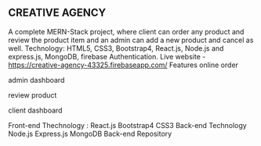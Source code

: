 

## CREATIVE AGENCY

A complete MERN-Stack project, where client can order any product and review the product item and an admin can add a new product and cancel as well.
Technology: HTML5, CSS3, Bootstrap4, React.js, Node.js and express.js, MongoDB, firebase Authentication.
Live website - https://creative-agency-43325.firebaseapp.com/
Features
online order

admin dashboard

review product

client dashboard


Front-end Thechnology :
React.js
Bootstrap4
CSS3
Back-end Technology
Node.js
Express.js
MongoDB
Back-end Repository
